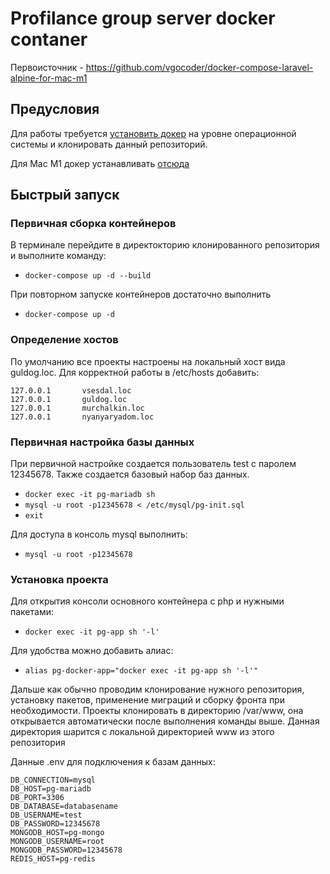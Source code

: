 # Profilance group server docker contaner

Первоисточник - https://github.com/vgocoder/docker-compose-laravel-alpine-for-mac-m1

## **Предусловия**

Для работы требуется [установить докер](https://docs.docker.com/docker-for-mac/install/) на уровне операционной системы и клонировать данный репозиторий.

Для Mac M1 докер устанавливать [отсюда](https://docs.docker.com/docker-for-mac/apple-m1/)

## **Быстрый запуск**

### Первичная сборка контейнеров

В терминале перейдите в директокторию клонированного репозитория и выполните команду:

- `docker-compose up -d --build`

При повторном запуске контейнеров достаточно выполнить

- `docker-compose up -d` 

### Определение хостов

По умолчанию все проекты настроены на локальный хост вида guldog.loc. Для корректной работы в /etc/hosts добавить:
```
127.0.0.1       vsesdal.loc
127.0.0.1       guldog.loc
127.0.0.1       murchalkin.loc
127.0.0.1       nyanyaryadom.loc
```

### Первичная настройка базы данных

При первичной настройке создается пользователь test с паролем 12345678. Также создается базовый набор баз данных.

- `docker exec -it pg-mariadb sh` 
- `mysql -u root -p12345678 < /etc/mysql/pg-init.sql`
- `exit`

Для доступа в консоль mysql выполнить:
- `mysql -u root -p12345678`

### Установка проекта

Для открытия консоли основного контейнера с php и нужными пакетами:
- `docker exec -it pg-app sh '-l'` 

Для удобства можно добавить алиас:
- `alias pg-docker-app="docker exec -it pg-app sh '-l'"`

Дальше как обычно проводим клонирование нужного репозитория, установку пакетов, применение миграций и сборку фронта при необходимости. Проекты клонировать в директорию /var/www, она открывается автоматически после выполнения команды выше. Данная директория шарится с локальной директорией www из этого репозитория

Данные .env для подключения к базам данных:
```
DB_CONNECTION=mysql
DB_HOST=pg-mariadb
DB_PORT=3306
DB_DATABASE=databasename
DB_USERNAME=test
DB_PASSWORD=12345678
MONGODB_HOST=pg-mongo
MONGODB_USERNAME=root
MONGODB_PASSWORD=12345678
REDIS_HOST=pg-redis
```
